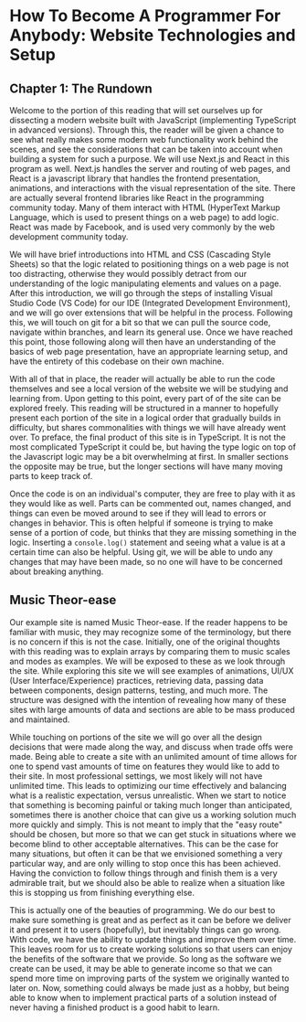 # How To Become A Programmer For Anybody: Website Technologies and Setup

## Chapter 1: The Rundown

Welcome to the portion of this reading that will set ourselves up for dissecting a modern website
built with JavaScript (implementing TypeScript in advanced versions). Through this,
the reader will be given a chance to see what really makes some modern web functionality work
behind the scenes, and see the considerations that can be taken into account
when building a system for such a purpose. We will use Next.js and React in
this program as well. Next.js handles the server and routing of web pages, and
React is a javascript library that handles the frontend presentation, animations, and interactions with the
visual representation of the site. There are actually several frontend libraries like React
in the programming community today. Many of them interact with HTML (HyperText Markup
Language, which is used to present things on a web page) to add logic. React was made by Facebook,
and is used very commonly by the web development community today.

We will have brief introductions into HTML and CSS (Cascading Style Sheets) so that the logic related
to positioning things on a web page is not too distracting, otherwise they would possibly detract from our
understanding of the logic manipulating elements and values on a page. After this introduction, we will go
through the steps of installing Visual Studio Code (VS Code) for our IDE (Integrated Development Environment), and we will go over extensions that will be helpful in the process. Following this, we will touch on git for a
bit so that we can pull the source code, navigate within branches, and learn its general use. Once we have
reached this point, those following along will then have an understanding of the basics of web page
presentation, have an appropriate learning setup, and have the entirety of this codebase on their own machine.

With all of that in place, the reader will actually be able to run the code themselves and see a local
version of the website we will be studying and learning from. Upon getting to this point, every part of
of the site can be explored freely. This reading will be structured in a manner to hopefully present each
portion of the site in a logical order that gradually builds in difficulty, but shares commonalities with
things we will have already went over. To preface, the final product of this site is in
TypeScript. It is not the most complicated TypeScript it could be, but having the type logic
on top of the Javascript logic may be a bit overwhelming at first. In smaller sections the opposite
may be true, but the longer sections will have many moving parts to keep track of.

Once the code is on an individual's computer, they are free to play with it as they would like as well.
Parts can be commented out, names changed, and things can even be moved around to see if they will lead to
errors or changes in behavior. This is often helpful if someone is trying to make sense of a portion of code,
but thinks that they are missing something in the logic. Inserting a `console.log()` statement and seeing
what a value is at a certain time can also be helpful. Using git, we will be able to undo any changes that may have been made, so no one will have to be concerned about breaking anything.

## Music Theor-ease

Our example site is named Music Theor-ease. If the reader happens to be familiar with music, they may recognize
some of the terminology, but there is no concern if this is not the case. Initially, one of the original
thoughts with this reading was to explain arrays by comparing them to music scales and modes as examples.
We will be exposed to these as we look through the site. While exploring this site we will see examples of
animations, UI/UX (User Interface/Experience) practices, retrieving data, passing data between components,
design patterns, testing, and much more. The structure was designed with the intention of revealing how
many of these sites with large amounts of data and sections are able to be mass produced and maintained.

While touching on portions of the site we will go over all the design decisions that were made along the way,
and discuss when trade offs were made. Being able to create a site with an unlimited amount of time
allows for one to spend vast amounts of time on features they would like to add to their site. In
most professional settings, we most likely will not have unlimited time. This leads to optimizing our
time effectively and balancing what is a realistic expectation, versus unrealistic. When we start to
notice that something is becoming painful or taking much longer than anticipated, sometimes there is
another choice that can give us a working solution much more quickly and simply. This is not meant
to imply that the "easy route" should be chosen, but more so that we can get stuck in situations where we
become blind to other acceptable alternatives. This can be the case for many situations, but often
it can be that we envisioned something a very particular way, and are only willing to stop once this has been
achieved. Having the conviction to follow things through and finish them is a very admirable trait, but
we should also be able to realize when a situation like this is stopping us from finishing everything else.

This is actually one of the beauties of programming. We do our best to make sure something is great
and as perfect as it can be before we deliver it and present it to users (hopefully), but inevitably
things can go wrong. With code, we have the ability to update things and improve them over time.
This leaves room for us to create working solutions so that users can enjoy the benefits of the
software that we provide. So long as the software we create can be used, it may be able to generate
income so that we can spend more time on improving parts of the system we originally wanted to later on.
Now, something could always be made just as a hobby, but being able to know when to implement practical
parts of a solution instead of never having a finished product is a good habit to learn.
